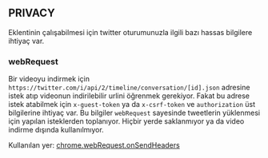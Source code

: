 ## PRIVACY

Eklentinin çalışabilmesi için twitter oturumunuzla ilgili bazı hassas bilgilere ihtiyaç var.

### webRequest

Bir videoyu indirmek için ``https://twitter.com/i/api/2/timeline/conversation/[id].json`` adresine istek atıp videonun indirilebilir urlini öğrenmek gerekiyor. Fakat bu adrese istek atabilmek için ``x-guest-token`` ya da ``x-csrf-token`` ve ``authorization`` üst bilgilerine ihtiyaç var. Bu bilgiler ``webRequest`` sayesinde tweetlerin yüklenmesi için yapılan isteklerden toplanıyor. Hiçbir yerde saklanmıyor ya da video indirme dışında kullanılmıyor.


Kullanılan yer:
[chrome.webRequest.onSendHeaders](https://github.com/mstfsnc/twitter-video-downloader/blob/master/src/background/index.js#L20-L45)